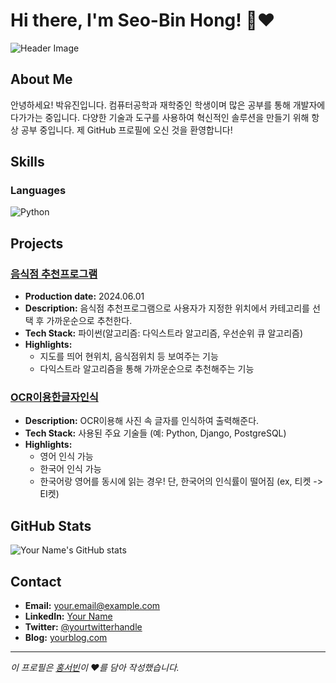 # Hi there, I'm Seo-Bin Hong! 👋❤️


![Header Image](https://via.placeholder.com/800x200)

## About Me

안녕하세요! 박유진입니다. 컴퓨터공학과 재학중인 학생이며 많은 공부를 통해 개발자에 다가가는 중입니다. 다양한 기술과 도구를 사용하여 혁신적인 솔루션을 만들기 위해 항상 공부 중입니다. 제 GitHub 프로필에 오신 것을 환영합니다!

## Skills

### Languages

![Python](https://img.shields.io/badge/Python-3776AB?style=for-the-badge&logo=python&logoColor=white)

## Projects

### [음식점 추천프로그램](https://github.com/DaeUroyalnyuroyal/Algorithm245/blob/main/%EC%95%8C%EA%B3%A0%EB%A6%AC%EC%A6%98%ED%94%84%EB%A1%9C%EC%A0%9D%ED%8A%B8/%EC%95%8C%EA%B3%A0%EB%A6%AC%EC%A6%98%ED%94%84%EB%A1%9C%EC%A0%9D%ED%8A%B8.ipynb)

- **Production date:** 2024.06.01
- **Description:** 음식점 추천프로그램으로 사용자가 지정한 위치에서 카테고리를 선택 후 가까운순으로 추천한다.
- **Tech Stack:** 파이썬(알고리즘: 다익스트라 알고리즘, 우선순위 큐 알고리즘)
- **Highlights:**
  - 지도를 띄어 현위치, 음식점위치 등 보여주는 기능
  - 다익스트라 알고리즘을 통해 가까운순으로 추천해주는 기능

### [OCR이용한글자인식](https://github.com/DaeUroyalnyuroyal/Algorithm245/blob/main/%EC%84%B8%EB%AF%B8%EB%82%98/OCR%EC%9D%B4%EC%9A%A9%ED%95%9C%EA%B8%80%EC%9E%90%EC%9D%B8%EC%8B%9D.ipynb)

- **Description:** OCR이용해 사진 속 글자를 인식하여 출력해준다. 
- **Tech Stack:** 사용된 주요 기술들 (예: Python, Django, PostgreSQL)
- **Highlights:**
  - 영어 인식 가능
  - 한국어 인식 가능
  - 한국어랑 영어를 동시에 읽는 경우! 단, 한국어의 인식률이 떨어짐 (ex, 티켓 -> EI켓)

## GitHub Stats

![Your Name's GitHub stats](https://github-readme-stats.vercel.app/api?username=yourusername&show_icons=true&theme=radical)

## Contact

- **Email:** your.email@example.com
- **LinkedIn:** [Your Name](https://www.linkedin.com/in/yourname)
- **Twitter:** [@yourtwitterhandle](https://twitter.com/yourtwitterhandle)
- **Blog:** [yourblog.com](https://yourblog.com)

---

*이 프로필은 [홍서빈](https://github.com/hsbbsh)이 ❤️를 담아 작성했습니다.*
